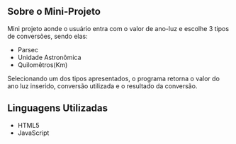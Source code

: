 
## Sobre o Mini-Projeto
 
 Mini projeto aonde o usuário entra com o valor de ano-luz e escolhe 3 tipos de conversões, sendo elas:

 - Parsec
 - Unidade Astronômica
 - Quilomêtros(Km)

Selecionando um dos tipos apresentados, o programa retorna o valor do ano luz inserido, conversão utilizada e o resultado da conversão.
## Linguagens Utilizadas

- HTML5
- JavaScript 